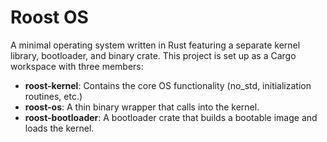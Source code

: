# Roost OS

A minimal operating system written in Rust featuring a separate kernel library, bootloader, and binary crate. This project is set up as a Cargo workspace with three members:

- **roost-kernel**: Contains the core OS functionality (no_std, initialization routines, etc.)
- **roost-os**: A thin binary wrapper that calls into the kernel.
- **roost-bootloader**: A bootloader crate that builds a bootable image and loads the kernel.
